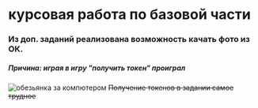 # курсовая работа по базовой части
### Из доп. заданий реализована возможность качать фото из ОК.
##### Причина: играя в игру "получить токен" проиграл
![обезьянка за компютером](https://i.pinimg.com/originals/6f/43/2f/6f432fe3dbc7c93c9efb84787621d963.gif)
~~Получение токенов в задании самое трудное~~